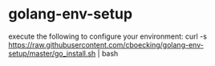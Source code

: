 # golang-env-setup
execute the following to configure your environment:
curl -s https://raw.githubusercontent.com/cboecking/golang-env-setup/master/go_install.sh | bash
